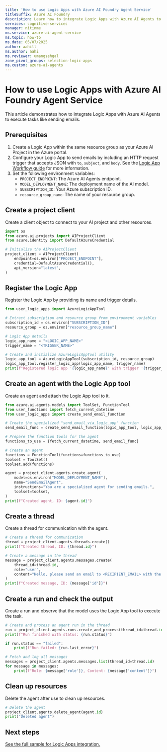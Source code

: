 ```yaml
---
title: 'How to use Logic Apps with Azure AI Foundry Agent Service'
titleSuffix: Azure AI Foundry
description: Learn how to integrate Logic Apps with Azure AI Agents to execute tasks like sending emails.
services: cognitive-services
manager: nitinme
ms.service: azure-ai-agent-service
ms.topic: how-to
ms.date: 05/07/2025
author: aahill
ms.author: aahi
ms.reviewer: umangsehgal
zone_pivot_groups: selection-logic-apps
ms.custom: azure-ai-agents
---
```


# How to use Logic Apps with Azure AI Foundry Agent Service

This article demonstrates how to integrate Logic Apps with Azure AI Agents to execute tasks like sending emails.

## Prerequisites

1. Create a Logic App within the same resource group as your Azure AI Project in the Azure portal.
1. Configure your Logic App to send emails by including an HTTP request trigger that accepts JSON with `to`, `subject`, and `body`. See the [Logic App Workflow guide](../../../openai/how-to/assistants-logic-apps.md) for more information.
1. Set the following environment variables:
   - `PROJECT_ENDPOINT`: The Azure AI Agents endpoint.
   - `MODEL_DEPLOYMENT_NAME`: The deployment name of the AI model.
   - `SUBSCRIPTION_ID`: Your Azure subscription ID.
   - `resource_group_name`: The name of your resource group.

## Create a project client

Create a client object to connect to your AI project and other resources.

```python
import os
from azure.ai.projects import AIProjectClient
from azure.identity import DefaultAzureCredential

# Initialize the AIProjectClient
project_client = AIProjectClient(
    endpoint=os.environ["PROJECT_ENDPOINT"],
    credential=DefaultAzureCredential(),
    api_version="latest",
)
```

## Register the Logic App

Register the Logic App by providing its name and trigger details.

```python
from user_logic_apps import AzureLogicAppTool

# Extract subscription and resource group from environment variables
subscription_id = os.environ["SUBSCRIPTION_ID"]
resource_group = os.environ["resource_group_name"]

# Logic App details
logic_app_name = "<LOGIC_APP_NAME>"
trigger_name = "<TRIGGER_NAME>"

# Create and initialize AzureLogicAppTool utility
logic_app_tool = AzureLogicAppTool(subscription_id, resource_group)
logic_app_tool.register_logic_app(logic_app_name, trigger_name)
print(f"Registered logic app '{logic_app_name}' with trigger '{trigger_name}'.")
```

## Create an agent with the Logic App tool

Create an agent and attach the Logic App tool to it.

```python
from azure.ai.agents.models import ToolSet, FunctionTool
from user_functions import fetch_current_datetime
from user_logic_apps import create_send_email_function

# Create the specialized "send_email_via_logic_app" function
send_email_func = create_send_email_function(logic_app_tool, logic_app_name)

# Prepare the function tools for the agent
functions_to_use = {fetch_current_datetime, send_email_func}

# Create an agent
functions = FunctionTool(functions=functions_to_use)
toolset = ToolSet()
toolset.add(functions)

agent = project_client.agents.create_agent(
    model=os.environ["MODEL_DEPLOYMENT_NAME"],
    name="SendEmailAgent",
    instructions="You are a specialized agent for sending emails.",
    toolset=toolset,
)
print(f"Created agent, ID: {agent.id}")
```

## Create a thread

Create a thread for communication with the agent.

```python
# Create a thread for communication
thread = project_client.agents.threads.create()
print(f"Created thread, ID: {thread.id}")

# Create a message in the thread
message = project_client.agents.messages.create(
    thread_id=thread.id,
    role="user",
    content="Hello, please send an email to <RECIPIENT_EMAIL> with the date and time in '%Y-%m-%d %H:%M:%S' format.",
)
print(f"Created message, ID: {message['id']}")
```

## Create a run and check the output

Create a run and observe that the model uses the Logic App tool to execute the task.

```python
# Create and process an agent run in the thread
run = project_client.agents.runs.create_and_process(thread_id=thread.id, agent_id=agent.id)
print(f"Run finished with status: {run.status}")

if run.status == "failed":
    print(f"Run failed: {run.last_error}")

# Fetch and log all messages
messages = project_client.agents.messages.list(thread_id=thread.id)
for message in messages:
    print(f"Role: {message['role']}, Content: {message['content']}")
```

## Clean up resources

Delete the agent after use to clean up resources.

```python
# Delete the agent
project_client.agents.delete_agent(agent.id)
print("Deleted agent")
```

## Next steps

[See the full sample for Logic Apps integration.](https://github.com/Azure/azure-sdk-for-python/blob/main/sdk/ai/azure-ai-agents/samples/agents_tools/sample_agents_logic_apps.py)
